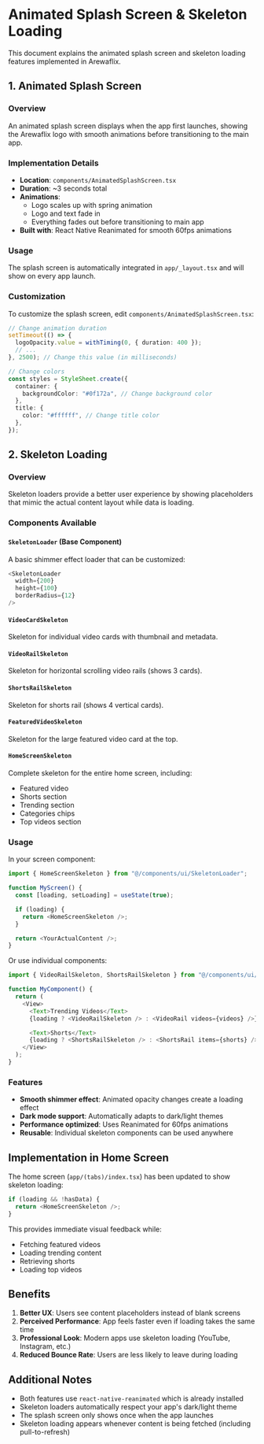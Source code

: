 # Animated Splash Screen & Skeleton Loading

This document explains the animated splash screen and skeleton loading features implemented in Arewaflix.

## 1. Animated Splash Screen

### Overview

An animated splash screen displays when the app first launches, showing the Arewaflix logo with smooth animations before transitioning to the main app.

### Implementation Details

- **Location**: `components/AnimatedSplashScreen.tsx`
- **Duration**: ~3 seconds total
- **Animations**:
  - Logo scales up with spring animation
  - Logo and text fade in
  - Everything fades out before transitioning to main app
- **Built with**: React Native Reanimated for smooth 60fps animations

### Usage

The splash screen is automatically integrated in `app/_layout.tsx` and will show on every app launch.

### Customization

To customize the splash screen, edit `components/AnimatedSplashScreen.tsx`:

```typescript
// Change animation duration
setTimeout(() => {
  logoOpacity.value = withTiming(0, { duration: 400 });
  // ...
}, 2500); // Change this value (in milliseconds)

// Change colors
const styles = StyleSheet.create({
  container: {
    backgroundColor: "#0f172a", // Change background color
  },
  title: {
    color: "#ffffff", // Change title color
  },
});
```

## 2. Skeleton Loading

### Overview

Skeleton loaders provide a better user experience by showing placeholders that mimic the actual content layout while data is loading.

### Components Available

#### `SkeletonLoader` (Base Component)

A basic shimmer effect loader that can be customized:

```typescript
<SkeletonLoader
  width={200}
  height={100}
  borderRadius={12}
/>
```

#### `VideoCardSkeleton`

Skeleton for individual video cards with thumbnail and metadata.

#### `VideoRailSkeleton`

Skeleton for horizontal scrolling video rails (shows 3 cards).

#### `ShortsRailSkeleton`

Skeleton for shorts rail (shows 4 vertical cards).

#### `FeaturedVideoSkeleton`

Skeleton for the large featured video card at the top.

#### `HomeScreenSkeleton`

Complete skeleton for the entire home screen, including:

- Featured video
- Shorts section
- Trending section
- Categories chips
- Top videos section

### Usage

In your screen component:

```typescript
import { HomeScreenSkeleton } from "@/components/ui/SkeletonLoader";

function MyScreen() {
  const [loading, setLoading] = useState(true);

  if (loading) {
    return <HomeScreenSkeleton />;
  }

  return <YourActualContent />;
}
```

Or use individual components:

```typescript
import { VideoRailSkeleton, ShortsRailSkeleton } from "@/components/ui/SkeletonLoader";

function MyComponent() {
  return (
    <View>
      <Text>Trending Videos</Text>
      {loading ? <VideoRailSkeleton /> : <VideoRail videos={videos} />}

      <Text>Shorts</Text>
      {loading ? <ShortsRailSkeleton /> : <ShortsRail items={shorts} />}
    </View>
  );
}
```

### Features

- **Smooth shimmer effect**: Animated opacity changes create a loading effect
- **Dark mode support**: Automatically adapts to dark/light themes
- **Performance optimized**: Uses Reanimated for 60fps animations
- **Reusable**: Individual skeleton components can be used anywhere

## Implementation in Home Screen

The home screen (`app/(tabs)/index.tsx`) has been updated to show skeleton loading:

```typescript
if (loading && !hasData) {
  return <HomeScreenSkeleton />;
}
```

This provides immediate visual feedback while:

- Fetching featured videos
- Loading trending content
- Retrieving shorts
- Loading top videos

## Benefits

1. **Better UX**: Users see content placeholders instead of blank screens
2. **Perceived Performance**: App feels faster even if loading takes the same time
3. **Professional Look**: Modern apps use skeleton loading (YouTube, Instagram, etc.)
4. **Reduced Bounce Rate**: Users are less likely to leave during loading

## Additional Notes

- Both features use `react-native-reanimated` which is already installed
- Skeleton loaders automatically respect your app's dark/light theme
- The splash screen only shows once when the app launches
- Skeleton loading appears whenever content is being fetched (including pull-to-refresh)
